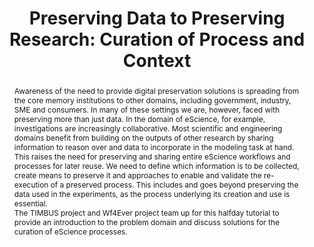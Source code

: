 ---
abstract: 'Awareness of the need to provide digital preservation solutions is spreading
  from the core memory institutions to other domains, including government, industry,
  SME and consumers. In many of these settings we are, however, faced with preserving
  more than just data. In the domain of eScience, for example, investigations are
  increasingly collaborative. Most scientific and engineering domains benefit from
  building on the outputs of other research by sharing information to reason over
  and data to incorporate in the modeling task at hand.


  This raises the need for preserving and sharing entire eScience workflows and processes
  for later reuse. We need to define which information is to be collected, create
  means to preserve it and approaches to enable and validate the re-execution of a
  preserved process. This includes and goes beyond preserving the data used in the
  experiments, as the process underlying its creation and use is essential.


  The TIMBUS project and Wf4Ever project team up for this halfday tutorial to provide
  an introduction to the problem domain and discuss solutions for the curation of
  eScience processes. '
creators:
- Dappert, Angela
- Garijo, Daniel
- Mayer, Rudolf
- Palma, Raul
- Page, Kevin
- Pröll, Stefan
- Rauber, Andreas
date: null
document_url: https://services.phaidra.univie.ac.at/api/object/o:378139/download
grand_parent: iPRES
institutions: []
keywords:
- e-science
- data preservation
- workflows
- semantics
- research objects
- context models
landing_page_url: https://phaidra.univie.ac.at/o:378139
language: eng
layout: publication
license: CC BY-NC-SA 3.0 AT
notes_url: null
parent: iPRES 2014
presentation_url: null
publication_type: workshops and tutorials
size: 152606
source_name: iPRES
title: 'Preserving Data to Preserving Research: Curation of Process and Context'
year: 2014
---